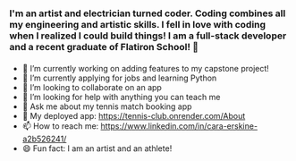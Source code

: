 ### I'm an artist and electrician turned coder. Coding combines all my engineering and artistic skills. I fell in love with coding when I realized I could build things! I am a full-stack developer and a recent graduate of Flatiron School! 👋

<!--
**caraerskine/caraerskine** is a ✨ _special_ ✨ repository because its `README.md` (this file) appears on your GitHub profile.

Here are some ideas to get you started:
 -->

 <h4> </h4>

- 🔭 I’m currently working on adding features to my capstone project!
- 🌱 I’m currently applying for jobs and learning Python
- 👯 I’m looking to collaborate on an app
- 🤔 I’m looking for help with anything you can teach me
- 💬 Ask me about my tennis match booking app
- 🎾 My deployed app: https://tennis-club.onrender.com/About
- 📫 How to reach me: https://www.linkedin.com/in/cara-erskine-a2b526241/
- 😄 Fun fact: I am an artist and an athlete! 



